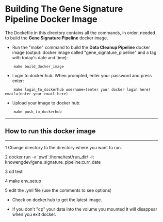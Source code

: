 # Building The Gene Signature Pipeline Docker Image
The Dockefile in this directory contains all the commands, in order, needed to build the **Gene Signature Pipeline** docker image.


* Run the "make" command to build the **Data Cleanup Pipeline** docker image (output: docker image called "gene_signature_pipeline" and a tag with today's date and time):
```
    make build_docker_image
```

* Login to docker hub. When prompted, enter your password and press enter:
```
    make login_to_dockerhub username=(enter your docker login here) email=(enter your email here)
```

* Upload your image to docker hub:
```
    make push_to_dockerhub
```

* * * 
## How to run this docker image
* * * 

1 Change directory to the directory  where you want to run.

2 docker run -v \`pwd\`:/home/test/run_dir/ -it knowengdev/gene_signature_pipeline:curr_date 

3 cd test

4 make env_setup

5 edit the .yml file (use the comments to see options)

* Check on docker.hub to get the latest image. 

* If you don't "cp" your data into the volume you mounted it will disappear when you exit docker.
